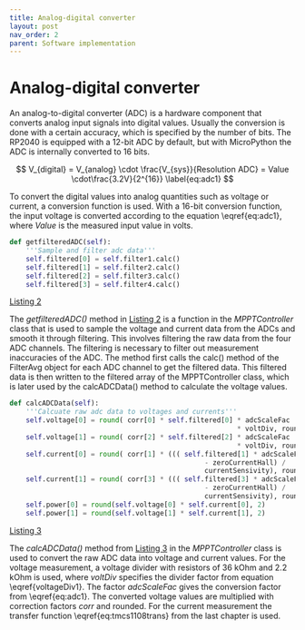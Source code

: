 ```yaml
---
title: Analog-digital converter
layout: post
nav_order: 2
parent: Software implementation
---
```


# Analog-digital converter

An analog-to-digital converter (ADC) is a hardware component that
converts analog input signals into digital values. Usually the
conversion is done with a certain accuracy, which is specified by the
number of bits. The RP2040 is equipped with a 12-bit ADC by default, but
with MicroPython the ADC is internally converted to 16 bits.

$$
V_{digital} = V_{analog} \cdot \frac{V_{sys}}{Resolution ADC} = Value \cdot\frac{3.2V}{2^{16}}
\label{eq:adc1} $$

To convert the digital values into analog quantities such as voltage or
current, a conversion function is used. With a 16-bit conversion
function, the input voltage is converted according to the equation
\eqref{eq:adc1}, where
$Value$ is the measured input value in volts.

```python
def getfilteredADC(self):
    '''Sample and filter adc data'''
    self.filtered[0] = self.filter1.calc()
    self.filtered[1] = self.filter2.calc()
    self.filtered[2] = self.filter3.calc()
    self.filtered[3] = self.filter4.calc()
```
[Listing 2](#listing:2)

The *getfilteredADC()* method in [Listing 2](#listing:2)
is a function in the *MPPTController* class that is used to sample the
voltage and current data from the ADCs and smooth it through filtering.
This involves filtering the raw data from the four ADC channels. The
filtering is necessary to filter out measurement inaccuracies of the
ADC. The method
first calls the calc() method of the FilterAvg object for each ADC
channel to get the filtered data. This filtered data is then written to
the filtered array of the MPPTController class, which is later used by
the calcADCData() method to calculate the voltage values.


```python
def calcADCData(self):
    '''Calcuate raw adc data to voltages and currents'''
    self.voltage[0] = round( corr[0] * self.filtered[0] * adcScaleFac
                                                        * voltDiv, rounded)
    self.voltage[1] = round( corr[2] * self.filtered[2] * adcScaleFac
                                                        * voltDiv, rounded)
    self.current[0] = round( corr[1] * ((( self.filtered[1] * adcScaleFac)
                                                - zeroCurrentHall) / 
                                                currentSensivity), rounded)
    self.current[1] = round( corr[3] * ((( self.filtered[3] * adcScaleFac)
                                                - zeroCurrentHall) /
                                                currentSensivity), rounded)
    self.power[0] = round(self.voltage[0] * self.current[0], 2)
    self.power[1] = round(self.voltage[1] * self.current[1], 2)
```
[Listing 3](#listing:3)

The *calcADCData()* method from
[Listing 3](#listing:3)
in the *MPPTController* class is used to convert the raw ADC data into
voltage and current values. For the voltage measurement, a voltage
divider with resistors of 36 kOhm and 2.2 kOhm is used, where *voltDiv*
specifies the divider factor from equation
\eqref{voltageDiv1}. The factor *adcScaleFac* gives the conversion
factor from \eqref{eq:adc1}. The converted voltage values are multiplied with
correction factors *corr* and rounded. For the current measurement the
transfer function
\eqref{eq:tmcs1108trans} from the last chapter is used.

